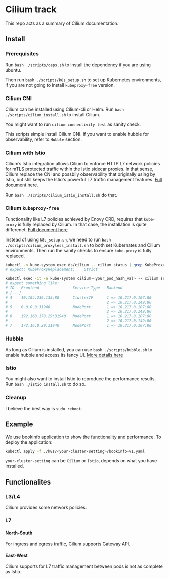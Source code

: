 # Cilium track

This repo acts as a summary of Cilium documentation.

## Install

### Prerequisites  

Run `bash ./scripts/deps.sh` to install the dependency if you are using ubuntu. 

Then run `bash ./scripts/k8s_setup.sh` to set up Kubernetes environments, if you are not going to install `kubeproxy-free` version.

### Cilium CNI 

Cilium can be installed using Cilium-cli or Helm. Run `bash ./scripts/cilium_install.sh` to install Cilium. 

You might want to run `cilium connectivity test` as sanity check.

This scripts simple install Cilium CNI. If you want to enable hubble for observability, refer to `Hubble` section.


### Cilium with Istio 

Cilium’s Istio integration allows Cilium to enforce HTTP L7 network policies for mTLS protected traffic within the Istio sidecar proxies. In that sense, Cilium replace the CNI and possbily observability that originally using by Istio, but still keeps the Istio's powerful L7 traffic management features. [Full document here](https://docs.cilium.io/en/stable/network/istio/).

Run `bash ./scripts/cilium_istio_install.sh` do that.

### Cilium `kubeproxy-free`

Functionality like L7 policies achieved by Enovy CRD, requires that `kube-proxy` is fully replaced by Cilium. In that case, the installation is quite differenet. [Full document here](https://docs.cilium.io/en/stable/network/kubernetes/kubeproxy-free/)

Instead of using `k8s_setup.sh`, we need to run `bash ./scripts/cilium_proxyless_install.sh` to both set Kubernates and Cilium environments. Then run the sanity checks to ensure `kube-proxy` is fully replaced.


```bash
kubectl -n kube-system exec ds/cilium -- cilium status | grep KubeProxyReplacement
# expect: KubeProxyReplacement:    Strict  

kubectl exec -it -n kube-system cilium-<your_pod_hash_val> -- cilium service list
# expect something like:
# ID   Frontend               Service Type   Backend
# [...]
# 4    10.104.239.135:80      ClusterIP      1 => 10.217.0.107:80
#                                            2 => 10.217.0.149:80
# 5    0.0.0.0:31940          NodePort       1 => 10.217.0.107:80
#                                            2 => 10.217.0.149:80
# 6    192.168.178.29:31940   NodePort       1 => 10.217.0.107:80
#                                            2 => 10.217.0.149:80
# 7    172.16.0.29:31940      NodePort       1 => 10.217.0.107:80
```

### Hubble

As long as Cilium is installed, you can use `bash ./scripts/hubble.sh` to enable hubble and access its fancy UI. [More details here](https://docs.cilium.io/en/stable/gettingstarted/hubble/)

### Istio

You might also want to install Istio to reproduce the performance results. Run `bash ./istio_install.sh` to do so.

### Cleanup

I believe the best way is `sudo reboot`.

## Example

We use bookinfo application to show the functionality and performance. To deploy the application:

```bash
kubectl apply -f ./k8s/<your-cluster-setting>/bookinfo-v1.yaml
```

`your-cluster-setting` can be `Cilium` or `Istio`, depends on what you have installed.

## Functionalites

### L3/L4 

Cilium provides some network policies.

### L7

#### North-South 

For ingress and egress traffic, Cilium supports Gateway API.

####  East-West

Cilium supports for L7 traffic management between pods is not as complete as Istio.





